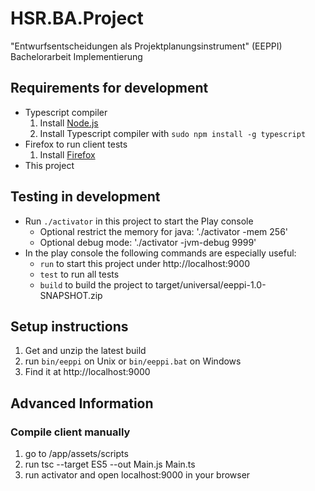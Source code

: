 HSR.BA.Project
==============

"Entwurfsentscheidungen als Projektplanungsinstrument" (EEPPI) Bachelorarbeit Implementierung


Requirements for development
----------------------------

* Typescript compiler
  1. Install [Node.js](http://nodejs.org/)
  2. Install Typescript compiler with `sudo npm install -g typescript`
* Firefox to run client tests
  1. Install [Firefox](https://www.mozilla.org/)
* This project


Testing in development
----------------------

* Run `./activator` in this project to start the Play console
  * Optional restrict the memory for java: './activator -mem 256'
  * Optional debug mode: './activator -jvm-debug 9999'
* In the play console the following commands are especially useful:
  * `run` to start this project under http://localhost:9000
  * `test` to run all tests
  * `build` to build the project to target/universal/eeppi-1.0-SNAPSHOT.zip


Setup instructions
------------------
1. Get and unzip the latest build
2. run `bin/eeppi` on Unix or `bin/eeppi.bat` on Windows
3. Find it at http://localhost:9000


Advanced Information
--------------------

### Compile client manually

1. go to /app/assets/scripts
2. run tsc --target ES5 --out Main.js Main.ts
3. run activator and open localhost:9000 in your browser